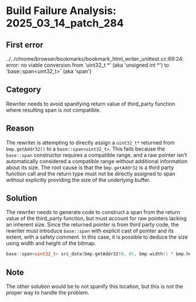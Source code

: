# Build Failure Analysis: 2025_03_14_patch_284

## First error

../../chrome/browser/bookmarks/bookmark_html_writer_unittest.cc:69:24: error: no viable conversion from 'uint32_t *' (aka 'unsigned int *') to 'base::span<uint32_t>' (aka 'span<unsigned int>')

## Category
Rewriter needs to avoid spanifying return value of third_party function where resulting span is not compatible.

## Reason
The rewriter is attempting to directly assign a `uint32_t*` returned from `bmp.getAddr32()` to a `base::span<uint32_t>`. This fails because the `base::span` constructor requires a compatible range, and a raw pointer isn't automatically considered a compatible range without additional information about its size. The root cause is that the `bmp.getAddr32` is a third party function call and the return type must not be directly assigned to span without explicitly providing the size of the underlying buffer.

## Solution
The rewriter needs to generate code to construct a span from the return value of the third_party function, but must account for raw pointers lacking an inherent size. Since the returned pointer is from third party code, the rewriter must introduce `base::span` with explicit cast of pointer and its extent, with a safety comment. In this case, it is possible to deduce the size using width and height of the bitmap.

```c++
base::span<uint32_t> src_data(bmp.getAddr32(0, 0), bmp.width() * bmp.height()); //  Safe as bitmap is a valid memory range.
```

## Note
The other solution would be to not spanify this location, but this is not the proper way to handle the problem.